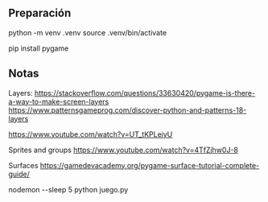 ## Preparación
python -m venv .venv
source .venv/bin/activate

pip install pygame



## Notas

Layers:
https://stackoverflow.com/questions/33630420/pygame-is-there-a-way-to-make-screen-layers
https://www.patternsgameprog.com/discover-python-and-patterns-18-layers

https://www.youtube.com/watch?v=UT_tKPLejyU


Sprites and groups
https://www.youtube.com/watch?v=4TfZjhw0J-8



Surfaces
https://gamedevacademy.org/pygame-surface-tutorial-complete-guide/


nodemon --sleep 5 python juego.py
